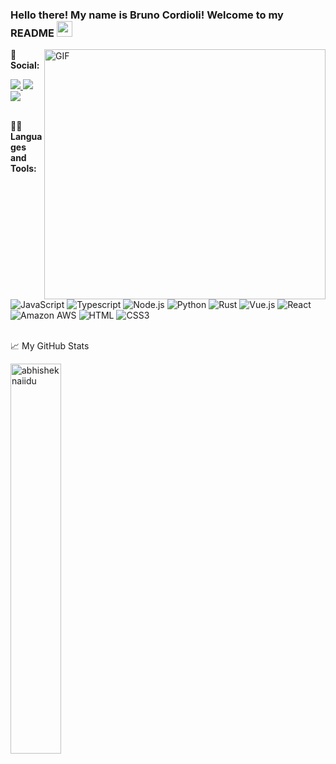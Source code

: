 ### Hello there! My name is Bruno Cordioli! Welcome to my README <img src="https://media.giphy.com/media/hvRJCLFzcasrR4ia7z/giphy.gif" width="25px">
<div>
  <img align="right" alt="GIF" src="https://media1.giphy.com/media/ZB51OifyX0fnOl3uc2/giphy.gif" width="450" height="400" />
 
  👨 **Social:** 
  
  <a href="https://www.linkedin.com/in/bruno-cordioli-machado-4b2a47180/">
    <img src="https://img.shields.io/badge/LinkedIn-0077B5?logo=linkedin&logoColor=white" />
  </a>
  <a href="https://www.codewars.com/users/brunocordioli072">
    <img src="https://img.shields.io/badge/Codewars-B1361E?logo=Codewars&logoColor=white" />
  </a>
  <a href="https://medium.com/@brunocordioli072">
    <img src="https://img.shields.io/badge/Medium-12100E?logo=medium&logoColor=white" />
  </a>
  <br><br>

  👨‍💻 **Languages and Tools:**
  <div>
    <img alt="JavaScript" src="https://img.shields.io/badge/JavaScript-F7DF1E.svg?logo=javascript&logoColor=black">
    <img alt="Typescript" src="https://img.shields.io/badge/TypeScript-007ACC?logo=typescript&logoColor=white">
    <img alt="Node.js" src="https://img.shields.io/badge/Node.js-43853D.svg?logo=node.js&logoColor=white">
    <img alt="Python" src="https://img.shields.io/badge/Python-14354C?logo=python&logoColor=white">
    <img alt="Rust" src="https://img.shields.io/badge/Rust-000000?logo=rust&logoColor=white">
    <img alt="Vue.js" src="https://img.shields.io/badge/Vue.js-35495E?logo=vue.js&logoColor=4FC08D"> 
    <img alt="React" src="https://img.shields.io/badge/React-20232A?logo=react&logoColor=61DAFB">
    <img alt="Amazon AWS" src="https://img.shields.io/badge/Amazon_AWS-232F3E?logo=amazon-aws&logoColor=white">
    <img alt="HTML" src="https://img.shields.io/badge/HTML5-E34F26?logo=html5&logoColor=white">
    <img alt="CSS3" src="https://img.shields.io/badge/CSS3-1572B6?logo=css3&logoColor=white">
  </div>
</div>
<br>
<p>📈 My GitHub Stats</p>
<img src="https://github-readme-stats.vercel.app/api?username=brunocordioli072&show_icons=true&theme=gotham" alt="abhisheknaiidu" width="40%" />

</details>
